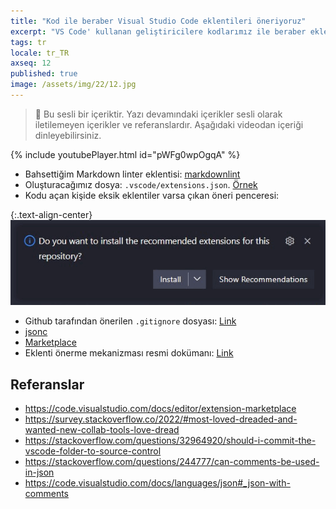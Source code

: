```yaml
---
title: "Kod ile beraber Visual Studio Code eklentileri öneriyoruz"
excerpt: "VS Code' kullanan geliştiricilere kodlarımız ile beraber eklentiler de önerebileceğimizi biliyor musunuz?"
tags: tr
locale: tr_TR
axseq: 12
published: true
image: /assets/img/22/12.jpg
---
```


> 🎤 Bu sesli bir içeriktir. Yazı devamındaki içerikler sesli olarak iletilemeyen
> içerikler ve referanslardır. Aşağıdaki videodan içeriği dinleyebilirsiniz.

{% include youtubePlayer.html id="pWFg0wpOgqA" %}

- Bahsettiğim Markdown linter eklentisi: [markdownlint](https://marketplace.visualstudio.com/items?itemName=DavidAnson.vscode-markdownlint)
- Oluşturacağımız dosya: `.vscode/extensions.json`. [Örnek](https://github.com/alperyazar/blog/blob/master/.vscode/extensions.json)
- Kodu açan kişide eksik eklentiler varsa çıkan öneri penceresi:

{:.text-align-center}
![Recommended Extensions Warning](/assets/img/22/12-a.png)

- Github tarafından önerilen `.gitignore` dosyası: [Link](https://github.com/github/gitignore/blob/main/Global/VisualStudioCode.gitignore)
- [jsonc](https://code.visualstudio.com/docs/languages/json#_json-with-comments)
- [Marketplace](https://marketplace.visualstudio.com/)
- Eklenti önerme mekanizması resmi dokümanı: [Link](https://code.visualstudio.com/docs/editor/extension-marketplace)

## Referanslar

- <https://code.visualstudio.com/docs/editor/extension-marketplace>
- <https://survey.stackoverflow.co/2022/#most-loved-dreaded-and-wanted-new-collab-tools-love-dread>
- <https://stackoverflow.com/questions/32964920/should-i-commit-the-vscode-folder-to-source-control>
- <https://stackoverflow.com/questions/244777/can-comments-be-used-in-json>
- <https://code.visualstudio.com/docs/languages/json#_json-with-comments>
